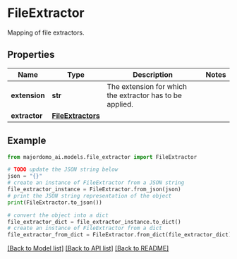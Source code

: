 # FileExtractor

Mapping of file extractors.

## Properties

Name | Type | Description | Notes
------------ | ------------- | ------------- | -------------
**extension** | **str** | The extension for which the extractor has to be applied. | 
**extractor** | [**FileExtractors**](FileExtractors.md) |  | 

## Example

```python
from majordomo_ai.models.file_extractor import FileExtractor

# TODO update the JSON string below
json = "{}"
# create an instance of FileExtractor from a JSON string
file_extractor_instance = FileExtractor.from_json(json)
# print the JSON string representation of the object
print(FileExtractor.to_json())

# convert the object into a dict
file_extractor_dict = file_extractor_instance.to_dict()
# create an instance of FileExtractor from a dict
file_extractor_from_dict = FileExtractor.from_dict(file_extractor_dict)
```
[[Back to Model list]](../README.md#documentation-for-models) [[Back to API list]](../README.md#documentation-for-api-endpoints) [[Back to README]](../README.md)


